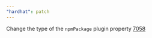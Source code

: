 ```yaml
---
"hardhat": patch
---
```


Change the type of the `npmPackage` plugin property [7058](https://github.com/NomicFoundation/hardhat/issues/7058)

